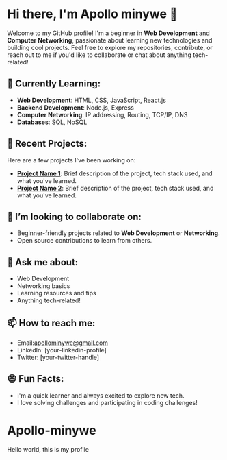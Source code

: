 # Hi there, I'm Apollo minywe 👋

Welcome to my GitHub profile! I'm a beginner in **Web Development** and **Computer Networking**, passionate about learning new technologies and building cool projects. Feel free to explore my repositories, contribute, or reach out to me if you'd like to collaborate or chat about anything tech-related!

## 🔭 Currently Learning:
- **Web Development**: HTML, CSS, JavaScript, React.js
- **Backend Development**: Node.js, Express
- **Computer Networking**: IP addressing, Routing, TCP/IP, DNS
- **Databases**: SQL, NoSQL

## 🌱 Recent Projects:
Here are a few projects I've been working on:

- **[Project Name 1](link-to-your-project)**: Brief description of the project, tech stack used, and what you've learned.
- **[Project Name 2](link-to-your-project)**: Brief description of the project, tech stack used, and what you've learned.

## 👯 I’m looking to collaborate on:
- Beginner-friendly projects related to **Web Development** or **Networking**.
- Open source contributions to learn from others.

## 💬 Ask me about:
- Web Development
- Networking basics
- Learning resources and tips
- Anything tech-related!

## 📫 How to reach me:
- Email:apollominywe@gmail.com
- LinkedIn: [your-linkedin-profile]
- Twitter: [your-twitter-handle]



## 😄 Fun Facts:
- I'm a quick learner and always excited to explore new tech.
- I love solving challenges and participating in coding challenges!
# Apollo-minywe
Hello world, this is my profile
